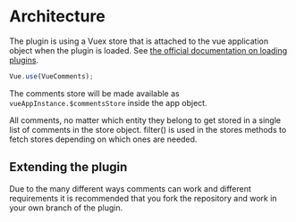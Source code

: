 # Architecture

The plugin is using a Vuex store that is attached to the vue application object when the plugin is loaded. See [the official documentation on loading plugins](https://vuejs.org/v2/guide/plugins.html).

```js
Vue.use(VueComments);
```

The comments store will be made available as `vueAppInstance.$commentsStore` inside the app object.

All comments, no matter which entity they belong to get stored in a single list of comments in the store object. filter() is used in the stores methods to fetch stores depending on which ones are needed.

## Extending the plugin

Due to the many different ways comments can work and different requirements it is recommended that you fork the repository and work in your own branch of the plugin.
